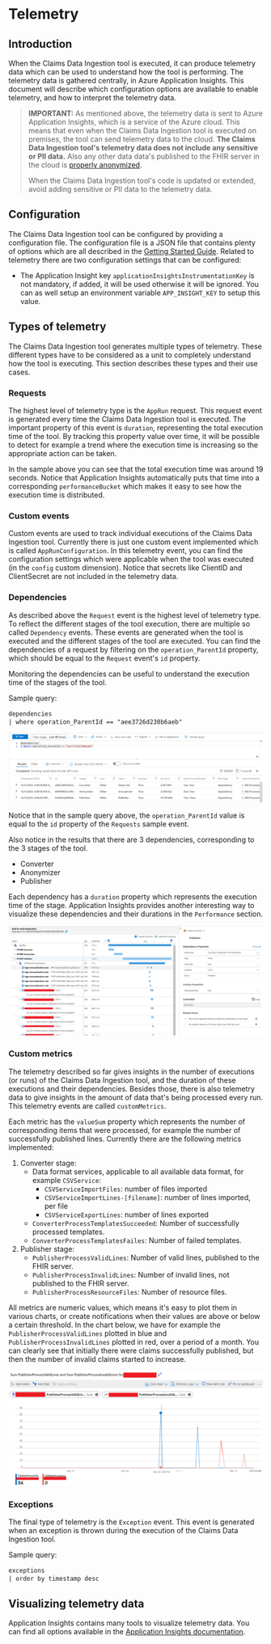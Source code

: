 # Telemetry

## Introduction

When the Claims Data Ingestion tool is executed, it can produce telemetry data which can be used to understand how the tool is performing. The telemetry data is gathered centrally, in Azure Application Insights. This document will describe which configuration options are available to enable telemetry, and how to interpret the telemetry data.

> **IMPORTANT:** As mentioned above, the telemetry data is sent to Azure Application Insights, which is a service of the Azure cloud. This means that even when the Claims Data Ingestion tool is executed on premises, the tool can send telemetry data to the cloud. **The Claims Data Ingestion tool's telemetry data does not include any sensitive or PII data.** Also any other data data's published to the FHIR server in the cloud is [properly anonymized](../technical/anonymizer-config-file).
>
> When the Claims Data Ingestion tool's code is updated or extended, avoid adding sensitive or PII data to the telemetry data.

## Configuration

The Claims Data Ingestion tool can be configured by providing a configuration file. The configuration file is a JSON file that contains plenty of options which are all described in the [Getting Started Guide](../getting-started/README.md). Related to telemetry there are two configuration settings that can be configured:

- The Application Insight key `applicationInsightsInstrumentationKey` is not mandatory, if added, it will be used otherwise it will be ignored. You can as well setup an environment variable `APP_INSIGHT_KEY` to setup this value.

## Types of telemetry

The Claims Data Ingestion tool generates multiple types of telemetry. These different types have to be considered as a unit to completely understand how the tool is executing. This section describes these types and their use cases.

### Requests

The highest level of telemetry type is the `AppRun` request. This request event is generated every time the Claims Data Ingestion tool is executed. The important property of this event is `duration`, representing the total execution time of the tool. By tracking this property value over time, it will be possible to detect for example a trend where the execution time is increasing so the appropriate action can be taken.

In the sample above you can see that the total execution time was around 19 seconds. Notice that Application Insights automatically puts that time into a corresponding `performanceBucket` which makes it easy to see how the execution time is distributed.

### Custom events

Custom events are used to track individual executions of the Claims Data Ingestion tool. Currently there is just one custom event implemented which is called `AppRunConfiguration`. In this telemetry event, you can find the configuration settings which were applicable when the tool was executed (in the `config` custom dimension). Notice that secrets like ClientID and ClientSecret are not included in the telemetry data.

### Dependencies

As described above the `Request` event is the highest level of telemetry type. To reflect the different stages of the tool execution, there are multiple so called `Dependency` events. These events are generated when the tool is executed and the different stages of the tool are executed. You can find the dependencies of a request by filtering on the `operation_ParentId` property, which should be equal to the `Request` event's `id` property.

Monitoring the dependencies can be useful to understand the execution time of the stages of the tool.

Sample query:

```text
dependencies 
| where operation_ParentId == "aee3726d230b6aeb"
```

![Dependencies](../.attachments/telemetry-dependencies.png)

Notice that in the sample query above, the `operation_ParentId` value is equal to the `id` property of the `Requests` sample event.

Also notice in the results that there are 3 dependencies, corresponding to the 3 stages of the tool.

- Converter
- Anonymizer
- Publisher

Each dependency has a `duration` property which represents the execution time of the stage. Application Insights provides another interesting way to visualize these dependencies and their durations in the `Performance` section.

![Dependencies](../.attachments/telemetry-performance.png)

### Custom metrics

The telemetry described so far gives insights in the number of executions (or runs) of the Claims Data Ingestion tool, and the duration of these executions and their dependencies. Besides those, there is also telemetry data to give insights in the amount of data that's being processed every run. This telemetry events are called `customMetrics`.

Each metric has the `valueSum` property which represents the number of corresponding items that were processed, for example the number of successfully published lines. Currently there are the following metrics implemented:

1. Converter stage:
    - Data format services, applicable to all available data format, for example `CSVService`:
        - `CSVServiceImportFiles`: number of files imported
        - `CSVServiceImportLines-[filename]`: number of lines imported, per file
        - `CSVServiceExportLines`: number of lines exported
    - `ConverterProcessTemplatesSucceeded`: Number of successfully processed templates.
    - `ConverterProcessTemplatesFailes`: Number of failed templates.
2. Publisher stage:
    - `PublisherProcessValidLines`: Number of valid lines, published to the FHIR server.
    - `PublisherProcessInvalidLines`: Number of invalid lines, not published to the FHIR server.
    - `PublisherProcessResourceFiles`: Number of resource files.

All metrics are numeric values, which means it's easy to plot them in various charts, or create notifications when their values are above or below a certain threshold. In the  chart below, we have for example the `PublisherProcessValidLines` plotted in blue and `PublisherProcessInvalidLines` plotted in red, over a period of a month. You can clearly see that initially there were claims successfully published, but then the number of invalid claims started to increase.

![Sample metrics chart](../.attachments/telemetry-metricschart.png)

### Exceptions

The final type of telemetry is the `Exception` event. This event is generated when an exception is thrown during the execution of the Claims Data Ingestion tool.

Sample query:

```text
exceptions 
| order by timestamp desc 
```

## Visualizing telemetry data

Application Insights contains many tools to visualize telemetry data. You can find all options available in the [Application Insights documentation](https://docs.microsoft.com/en-us/azure/application-insights/app/custom-insights-dashboard).
